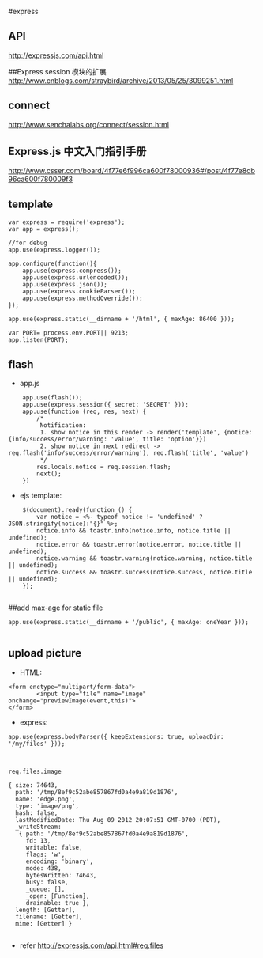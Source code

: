 #express

## API

<http://expressjs.com/api.html>

##Express session 模块的扩展
<http://www.cnblogs.com/straybird/archive/2013/05/25/3099251.html>

## connect

<http://www.senchalabs.org/connect/session.html>

## Express.js 中文入门指引手册

<http://www.csser.com/board/4f77e6f996ca600f78000936#/post/4f77e8db96ca600f780009f3>

## template

```
var express = require('express');
var app = express();

//for debug
app.use(express.logger());

app.configure(function(){
	app.use(express.compress());
	app.use(express.urlencoded());
	app.use(express.json());
	app.use(express.cookieParser());
	app.use(express.methodOverride());
});

app.use(express.static(__dirname + '/html', { maxAge: 86400 }));

var PORT= process.env.PORT|| 9213;
app.listen(PORT);

```

## flash

* app.js

```
	app.use(flash());
	app.use(express.session({ secret: 'SECRET' }));
	app.use(function (req, res, next) {
		/*
		 Notification:
		 1. show notice in this render -> render('template', {notice: {info/success/error/warning: 'value', title: 'option'}})
		 2. show notice in next redirect -> req.flash('info/success/error/warning'), req.flash('title', 'value')
		 */
		res.locals.notice = req.session.flash;
		next();
	})

```

* ejs template: 

```
	$(document).ready(function () {
		var notice = <%- typeof notice != 'undefined' ? JSON.stringify(notice):"{}" %>;
		notice.info && toastr.info(notice.info, notice.title || undefined);
		notice.error && toastr.error(notice.error, notice.title || undefined);
		notice.warning && toastr.warning(notice.warning, notice.title || undefined);
		notice.success && toastr.success(notice.success, notice.title || undefined);
	});


```

##add max-age for static file

```
app.use(express.static(__dirname + '/public', { maxAge: oneYear }));


```


## upload picture

* HTML: 

```
<form enctype="multipart/form-data">
		<input type="file" name="image" onchange="previewImage(event,this)">
</form>

```
* express:

```
app.use(express.bodyParser({ keepExtensions: true, uploadDir: '/my/files' }));



req.files.image

{ size: 74643,
  path: '/tmp/8ef9c52abe857867fd0a4e9a819d1876',
  name: 'edge.png',
  type: 'image/png',
  hash: false,
  lastModifiedDate: Thu Aug 09 2012 20:07:51 GMT-0700 (PDT),
  _writeStream: 
   { path: '/tmp/8ef9c52abe857867fd0a4e9a819d1876',
     fd: 13,
     writable: false,
     flags: 'w',
     encoding: 'binary',
     mode: 438,
     bytesWritten: 74643,
     busy: false,
     _queue: [],
     _open: [Function],
     drainable: true },
  length: [Getter],
  filename: [Getter],
  mime: [Getter] }
  

```
* refer <http://expressjs.com/api.html#req.files>
